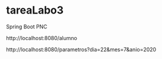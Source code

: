 # tareaLabo3
Spring Boot PNC

http://localhost:8080/alumno

http://localhost:8080/parametros?dia=22&mes=7&anio=2020
